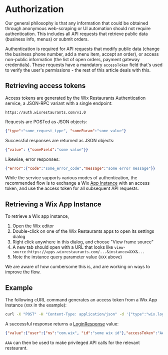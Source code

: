 # Authorization
Our general philosophy is that any information that could be obtained through anonymous web-scraping or UI automation should not require authentication. This includes all API requests that retrieve public data (business info, menus) or submit orders.

Authentication is required for API requests that modify public data (change the business phone number, add a menu item, accept an order), or access non-public information (the list of open orders, payment gateway credentials). These requests have a mandatory ```accessToken``` field that's used to verify the user's permissions - the rest of this article deals with this.

## Retrieving access tokens
Access tokens are generated by the Wix Restaurants Authentication service, a JSON-RPC variant with a single endpoint:

~~~
https://auth.wixrestaurants.com/v1.0
~~~

Requests are POSTed as JSON objects:

~~~ json
{"type":"some_request_type", "someParam":"some value"}
~~~

Successful responses are returned as JSON objects:

~~~ json
{"value": {"someField":"some value"}}
~~~

Likewise, error responses: 

~~~ json
{"error":{"code":"some_error_code","message":"some error message"}}
~~~

While the service supports various modes of authentication, the recommended flow is to exchange a Wix [App Instance](https://dev.wix.com/docs/infrastructure/app-instance/) with an access token, and use the access token for all subsequent API requests.

## Retrieving a Wix App Instance
To retrieve a Wix app instance,

1. Open the Wix editor
2. Double-click on one of the Wix Restaurants apps to open its settings dialog
3. Right click anywhere in this dialog, and choose "View frame source"
4. A new tab should open with a URL that looks like ```view-source:https://apps.wixrestaurants.com/...&instance=XXX&...```
5. Note the instance query parameter value (```XXX``` above)

We are aware of how cumbersome this is, and are working on ways to improve the flow.

## Example
The following cURL command generates an access token from a Wix App Instance (```XXX``` in the example):

~~~ bash
curl -X "POST" -H "Content-Type: application/json" -d '{"type":"wix.loginInstance","instance":"XXX"}' "https://auth.wixrestaurants.com/v1.0"
~~~

A successful response returns a [LoginResponse](https://github.com/wix/wix-restaurants-authentication/blob/master/wix-restaurants-authentication-api/src/main/java/com/wix/restaurants/authentication/model/LoginResponse.java) value:

~~~ json
{"value":{"user":{"ns":"com.wix", "id":"some wix id"},"accessToken":"AAA"}}
~~~

```AAA``` can then be used to make privileged API calls for the relevant restaurant.
